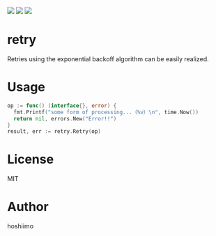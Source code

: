 ![](https://pkg.go.dev/badge/github.com/hoshiimo-se/retry.svg)
![](https://img.shields.io/github/license/hoshiimo-se/retry)
![](https://coveralls.io/repos/github/hoshiimo-se/retry.svg)

# retry
Retries using the exponential backoff algorithm can be easily realized.

# Usage
```go
op := func() (interface{}, error) {
  fmt.Printf("some form of processing...（%v）\n", time.Now())
  return nil, errors.New("Error!!")
}
result, err := retry.Retry(op)
```

# License
MIT

# Author
hoshiimo
